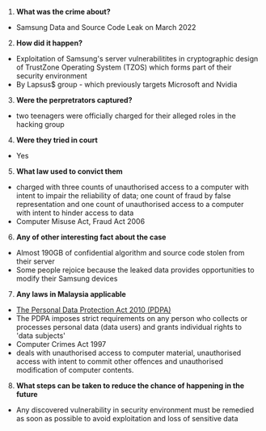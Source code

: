 1. **What was the crime about?**
- Samsung Data and Source Code Leak on March 2022
2. **How did it happen?**
- Exploitation of Samsung's server vulnerabilitites in cryptographic design of TrustZone Operating System (TZOS) which forms part of their security environment
- By Lapsus$ group - which previously targets Microsoft and Nvidia
3. **Were the perpretrators captured?**
- two teenagers were officially charged for their alleged roles in the hacking group
4. **Were they tried in court**
- Yes
5. **What law used to convict them**
- charged with three counts of unauthorised access to a computer with intent to impair the reliability of data; one count of fraud by false representation and one count of unauthorised access to a computer with intent to hinder access to data
- Computer Misuse Act, Fraud Act 2006
6. **Any of other interesting fact about the case**
- Almost 190GB of confidential algorithm and source code stolen from their server
- Some people rejoice because the leaked data provides opportunities to modify their Samsung devices
7. **Any laws in Malaysia applicable**
- [The Personal Data Protection Act 2010 (PDPA)](https://thelawreviews.co.uk/title/the-privacy-data-protection-and-cybersecurity-law-review/malaysia#:~:text=The%20Personal%20Data%20Protection%20Act,in%20relation%20to%20commercial%20transactions.)
- The PDPA imposes strict requirements on any person who collects or processes personal data (data users) and grants individual rights to 'data subjects'
-  Computer Crimes Act 1997
- deals with unauthorised access to computer material, unauthorised access with intent to commit other offences and unauthorised modification of computer contents.
8. **What steps can be taken to reduce the chance of happening in the future**
- Any discovered vulnerability in security environment must be remedied as soon as possible to avoid exploitation and loss of sensitive data
